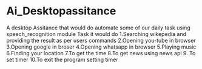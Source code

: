 # Ai_Desktopassitance
A desktop Assitance that would do automate some of our daily task using speech_recognition module
Task it would do
1.Searching wikepedia and providing  the result as per users commands
2.Opening you-tube in browser 
3.Opening google in broser
4.Opening whatsapp in browser
5.Playing music 
6.Finding your location
7.To get the time
8.To get news using news api
9. To set timer
10.To exit the program setting timer

